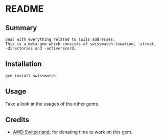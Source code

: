 README
======


Summary
-------
    Deal with everything related to swiss addresses.
    This is a meta-gem which consists of swissmatch-location, -street,
    -directories and -activerecord.



Installation
------------
`gem install swissmatch`



Usage
-----
Take a look at the usages of the other gems.



Credits
-------

* <a href="http://www.awd.ch/">AWD Switzerland</a>, for donating time to work on this gem.
